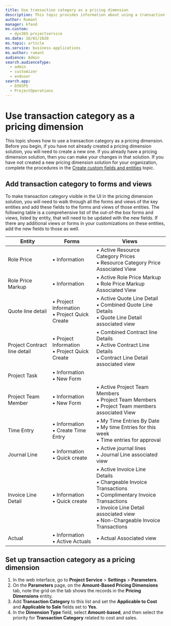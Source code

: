 ```yaml
---
title: Use transaction category as a pricing dimension
description: This topic provides information about using a transaction category as a pricing dimension.
author: Rumant
manager: kfend
ms.custom: 
  - dyn365-projectservice
ms.date: 10/01/2020
ms.topic: article
ms.service: business-applications
ms.author: rumant
audience: Admin
search.audienceType: 
  - admin
  - customizer
  - enduser
search.app: 
  - D365PS
  - ProjectOperations
---
```


# Use transaction category as a pricing dimension
This topic shows how to use a transaction category as a pricing dimension. Before you begin, if you have not already created a pricing dimension solution, you will need to create a new one. If you already have a pricing dimension solution, then you can make your changes in that solution. If you have not created a new pricing dimension solution for your organization, complete the procedures in the [Create custom fields and entities](create-custom-fields-entities.md) topic.

## Add transaction category to forms and views
To make transaction category visible in the UI in the pricing dimension solution, you will need to walk through all the forms and views of the key entities and add these fields to the forms and views of those entities.
The following table is a comprehensive list of the out-of-the box forms and views, listed by entity, that will need to be updated with the new fields. If there any additional views or forms in your customizations on these entities, add the new fields to those as well.

|  Entity        | Forms     |Views        |
| ------------------------------|---------------------------------|----------------------------------|
|  Role Price|• Information |• Active Resource Category Prices<br> • Resource Category Price Associated View|
|  Role Price Markup|• Information|• Active Role Price Markup<br>• Role Price Markup Associated View|
|  Quote line detail|• Project Information<br>• Project Quick Create|• Active Quote Line Detail<br>• Combined Quote Line Details<br>• Quote Line Detail associated view|
|  Project Contract line detail|• Project Information<br>• Project Quick Create|• Combined Contract line Details<br>• Active Contract Line Details<br>• Contract Line Detail associated view|
|  Project Task|• Information<br>• New Form||
|  Project Team Member|• Information<br>• New Form|• Active Project Team Members<br>• Project Team Members<br>• Project Team members associated View|
|  Time Entry|• Information<br>• Create Time Entry|• My Time Entries By Date<br>• My time Entries for this week<br>• Time entries for approval|
|  Journal Line|• Information<br>• Quick create|• Active journal lines<br>• Journal Line associated view|
|  Invoice Line Detail|• Information<br>• Quick create|• Active Invoice Line Details<br>• Chargeable Invoice Transactions<br>• Complimentary Invoice Transactions<br>• Invoice Line Detail associated view<br>• Non-Chargeable Invoice Transactions|
|  Actual|• Information<br>• Active Actuals|• Actual Associated view|

## Set up transaction category as a pricing dimension

1. In the web interface, go to **Project Service** > **Settings** > **Parameters**. 
2. On the **Parameters** page, on the **Amount-Based Pricing Dimensions** tab, note the grid on the tab shows the records in the **Pricing Dimensions** entity.
3. Add **Transaction Category** to this list and set the **Applicable to Cost** and **Applicable to Sale** fields set to **Yes**.
4. In the **Dimension Type** field, select **Amount-based**, and then select the priority for **Transaction Category** related to cost and sales.
